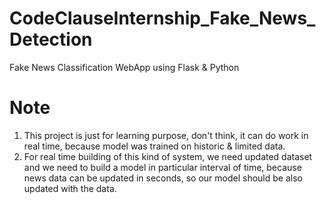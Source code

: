 # CodeClauseInternship_Fake_News_Detection
Fake News Classification WebApp using Flask &amp; Python

# Note
1. This project is just for learning purpose, don't think, it can do work in real time, because model was trained on historic & limited data.
2. For real time building of this kind of system, we need updated dataset and we need to build a model in particular interval of time, because news data can be updated in seconds, so our model should be also updated with the data.


